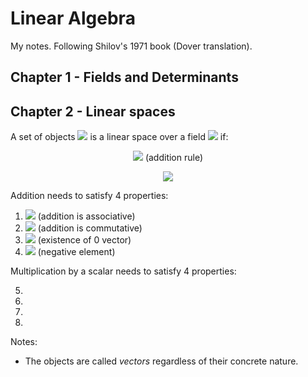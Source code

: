 # Linear Algebra

My notes.  Following Shilov's 1971 book (Dover translation).

## Chapter 1 - Fields and Determinants

## Chapter 2 - Linear spaces

A set of objects <img src="https://latex.codecogs.com/svg.latex?\textbf{K}"> is a linear space over a field <img src="https://latex.codecogs.com/svg.latex?\text{K}"> if:

<p align="center">
<img src="https://latex.codecogs.com/svg.latex?x+y\in\textbf{K}\qquad\forall{x,y}\in\textbf{K}\qquad\text{(addition)}"> (addition rule)
</p>

<p align="center">
<img src="https://latex.codecogs.com/svg.latex?{\lambda}x\in\textbf{K}\qquad\forall{x}\in\textbf{K},\forall{\lambda}\in\text{K}\qquad\text{(multiplication%20by%20a%20scalar)}">
</p>

Addition needs to satisfy 4 properties:

1. <img src="https://latex.codecogs.com/svg.latex?(x+y)+z=x+(y+z)\qquad\forall{x,y,z}\in\textbf{K}"> (addition is associative)
2. <img src="https://latex.codecogs.com/svg.latex?x+y=y+x\qquad\forall{x,y}\in\textbf{K}"> (addition is commutative)
3. <img src="https://latex.codecogs.com/svg.latex?{\exists}0\in\textbf{K}}{\arrowvert}x+0=x\quad\forall{x}\in\textbf{K}"> (existence of 0 vector)
4. <img src="https://latex.codecogs.com/svg.latex?{\forall{x}\in\textbf{K}\quad\exists{y}\in\textbf{K}}{\arrowvert}x+y=0"> (negative element)

Multiplication by a scalar needs to satisfy 4 properties:

5.
6.
7.
8.

Notes:
- The objects are called _vectors_ regardless of their concrete nature.
